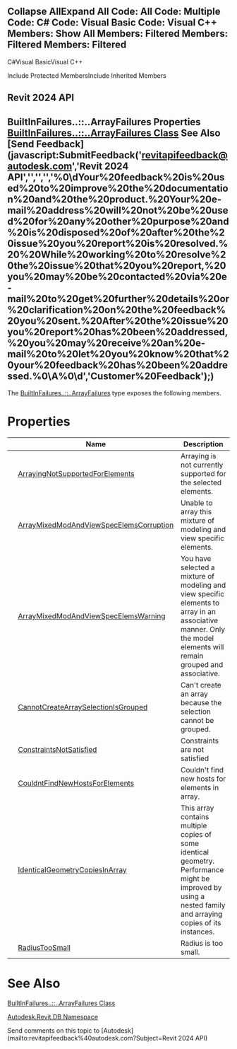 ﻿

Collapse AllExpand All Code: All Code: Multiple Code: C# Code: Visual Basic Code: Visual C++  Members: Show All Members: Filtered Members: Filtered Members: Filtered   
---  
  
C#Visual BasicVisual C++

Include Protected MembersInclude Inherited Members

Revit 2024 API  
---  
BuiltInFailures..::..ArrayFailures Properties  
[BuiltInFailures..::..ArrayFailures Class](a8efa8dc-7028-5cd0-a41b-44fbe06ad0d6.md) See Also [Send Feedback](javascript:SubmitFeedback\('revitapifeedback@autodesk.com','Revit 2024 API','','','','%0\\dYour%20feedback%20is%20used%20to%20improve%20the%20documentation%20and%20the%20product.%20Your%20e-mail%20address%20will%20not%20be%20used%20for%20any%20other%20purpose%20and%20is%20disposed%20of%20after%20the%20issue%20you%20report%20is%20resolved.%20%20While%20working%20to%20resolve%20the%20issue%20that%20you%20report,%20you%20may%20be%20contacted%20via%20e-mail%20to%20get%20further%20details%20or%20clarification%20on%20the%20feedback%20you%20sent.%20After%20the%20issue%20you%20report%20has%20been%20addressed,%20you%20may%20receive%20an%20e-mail%20to%20let%20you%20know%20that%20your%20feedback%20has%20been%20addressed.%0\\A%0\\d','Customer%20Feedback'\);)  
---  
  
The [BuiltInFailures..::..ArrayFailures](a8efa8dc-7028-5cd0-a41b-44fbe06ad0d6.md) type exposes the following members.

# Properties

|  | Name | Description |
| --- | --- | --- |
|  | [ArrayingNotSupportedForElements](55686746-f5ca-2547-0e1d-c96212d46127.md) | Arraying is not currently supported for the selected elements. |
|  | [ArrayMixedModAndViewSpecElemsCorruption](689a35bb-309a-b35d-00c7-6d79f94b3b97.md) | Unable to array this mixture of modeling and view specific elements. |
|  | [ArrayMixedModAndViewSpecElemsWarning](e68800b8-d1e7-c5a4-c281-670c09e743c3.md) | You have selected a mixture of modeling and view specific elements to array in an associative manner. Only the model elements will remain grouped and associative. |
|  | [CannotCreateArraySelectionIsGrouped](f1b76e6e-ed3f-5401-d0a7-1d80fa092266.md) | Can't create an array because the selection cannot be grouped. |
|  | [ConstraintsNotSatisfied](dd38d5fb-fda5-2058-883d-57c920b4f69c.md) | Constraints are not satisfied |
|  | [CouldntFindNewHostsForElements](f09a7625-31aa-1858-96f8-a15582bca0f4.md) | Couldn't find new hosts for elements in array. |
|  | [IdenticalGeometryCopiesInArray](5fef1e46-680d-f8e4-c29a-d28352fe9e10.md) | This array contains multiple copies of some identical geometry. Performance might be improved by using a nested family and arraying copies of its instances. |
|  | [RadiusTooSmall](3839549c-1e06-5a89-b2b8-4c0e4d919d5f.md) | Radius is too small. |
  
# See Also

[BuiltInFailures..::..ArrayFailures Class](a8efa8dc-7028-5cd0-a41b-44fbe06ad0d6.md)

[Autodesk.Revit.DB Namespace](87546ba7-461b-c646-cbb1-2cb8f5bff8b2.md)

Send comments on this topic to [Autodesk](mailto:revitapifeedback%40autodesk.com?Subject=Revit 2024 API)